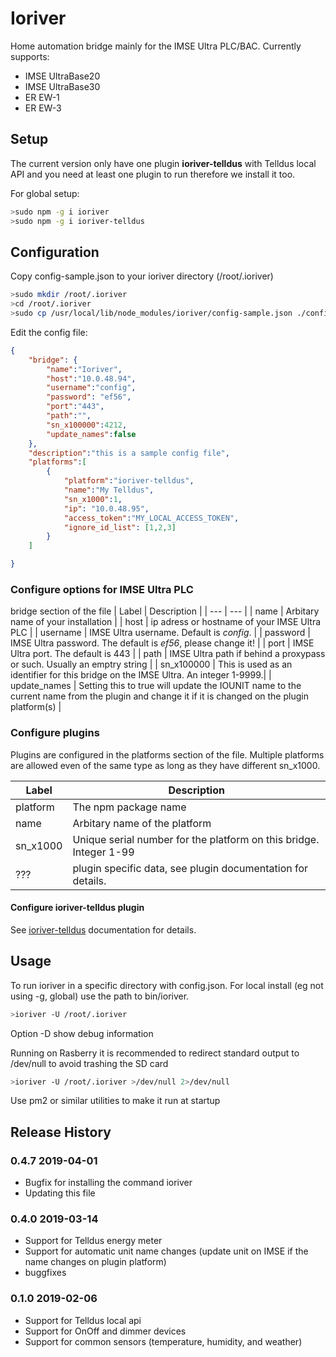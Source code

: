 # Ioriver

Home automation bridge mainly for the IMSE Ultra PLC/BAC. Currently supports:

- IMSE UltraBase20
- IMSE UltraBase30
- ER EW-1
- ER EW-3

## Setup

The current version only have one plugin **ioriver-telldus** with Telldus local API and you need at least one plugin to run therefore we install it too.

For global setup:

```bash
>sudo npm -g i ioriver
>sudo npm -g i ioriver-telldus
```

## Configuration

Copy config-sample.json to your ioriver directory (/root/.ioriver)

```bash
>sudo mkdir /root/.ioriver
>cd /root/.ioriver
>sudo cp /usr/local/lib/node_modules/ioriver/config-sample.json ./config.json
```

Edit the config file:

```json
{
    "bridge": {
        "name":"Ioriver",
        "host":"10.0.48.94",
        "username":"config",
        "password": "ef56",
        "port":"443",
        "path":"",
        "sn_x100000":4212,
        "update_names":false
    },
    "description":"this is a sample config file",
    "platforms":[
        {
            "platform":"ioriver-telldus",
            "name":"My Telldus",
            "sn_x1000":1,
            "ip": "10.0.48.95",
            "access_token":"MY_LOCAL_ACCESS_TOKEN",
            "ignore_id_list": [1,2,3]
        }
    ]

}
```

### Configure options for IMSE Ultra PLC

bridge section of the file
| Label | Description |
| --- | --- |
| name | Arbitary name of your installation |
| host | ip adress or hostname of your IMSE Ultra PLC |
| username | IMSE Ultra username. Default is *config*. |
| password | IMSE Ultra password. The default is *ef56*, please change it! |
| port | IMSE Ultra port. The default is 443 |
| path | IMSE Ultra path if behind a proxypass or such. Usually an emptry string |
| sn_x100000 | This is used as an identifier for this bridge on the IMSE Ultra. An integer 1-9999.|
| update_names | Setting this to true will update the IOUNIT name to the current name from the plugin and change it if it is changed on the plugin platform(s) |

### Configure plugins

Plugins are configured in the platforms section of the file. Multiple platforms are allowed even of the same type as long as they have different sn_x1000.

| Label | Description |
| --- | --- |
| platform | The npm package name |
| name | Arbitary name of the platform |
| sn_x1000 | Unique serial number for the platform on this bridge. Integer 1-99 |
| ??? | plugin specific data, see plugin documentation for details. |

#### Configure ioriver-telldus plugin

See [ioriver-telldus](https://www.npmjs.com/package/ioriver-telldus) documentation for details.

## Usage

To run ioriver in a specific directory with config.json. For local install (eg not using -g, global) use the path to bin/ioriver.

```bash
>ioriver -U /root/.ioriver
```

Option -D show debug information

Running on Rasberry it is recommended to redirect standard output to /dev/null to avoid trashing the SD card

```bash
>ioriver -U /root/.ioriver >/dev/null 2>/dev/null
```

Use pm2 or similar utilities to make it run at startup

## Release History

### 0.4.7 2019-04-01

- Bugfix for installing the command ioriver
- Updating this file

### 0.4.0 2019-03-14

- Support for Telldus energy meter
- Support for automatic unit name changes (update unit on IMSE if the name changes on plugin platform)
- buggfixes

### 0.1.0 2019-02-06

- Support for Telldus local api
- Support for OnOff and dimmer devices
- Support for common sensors (temperature, humidity, and weather)
